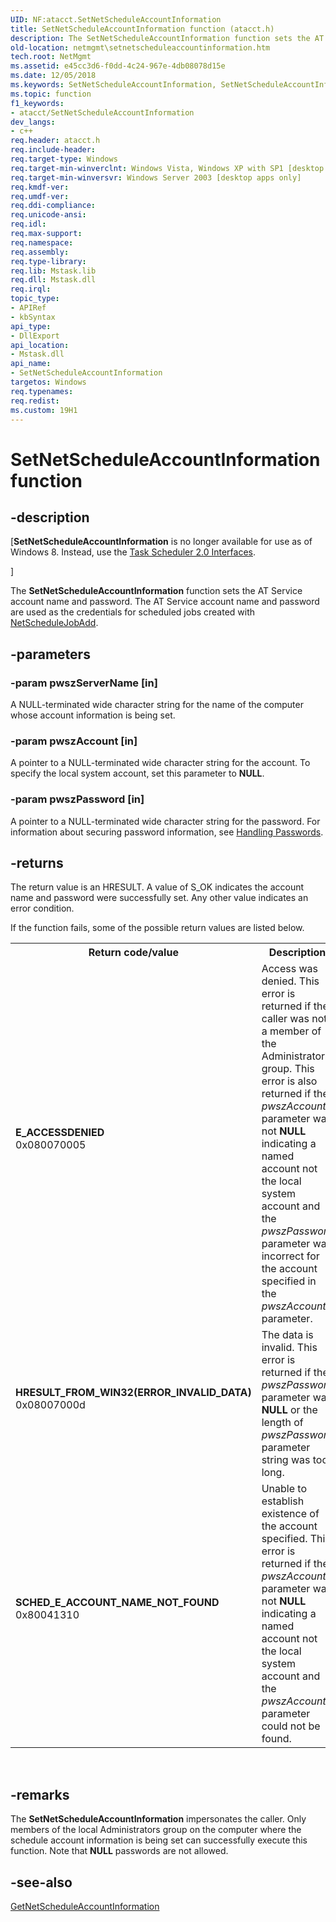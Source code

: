 ```yaml
---
UID: NF:atacct.SetNetScheduleAccountInformation
title: SetNetScheduleAccountInformation function (atacct.h)
description: The SetNetScheduleAccountInformation function sets the AT Service account name and password. The AT Service account name and password are used as the credentials for scheduled jobs created with NetScheduleJobAdd.
old-location: netmgmt\setnetscheduleaccountinformation.htm
tech.root: NetMgmt
ms.assetid: e45cc3d6-f0dd-4c24-967e-4db08078d15e
ms.date: 12/05/2018
ms.keywords: SetNetScheduleAccountInformation, SetNetScheduleAccountInformation function [Network Management], atacct/SetNetScheduleAccountInformation, netmgmt.setnetscheduleaccountinformation
ms.topic: function
f1_keywords:
- atacct/SetNetScheduleAccountInformation
dev_langs:
- c++
req.header: atacct.h
req.include-header: 
req.target-type: Windows
req.target-min-winverclnt: Windows Vista, Windows XP with SP1 [desktop apps only]
req.target-min-winversvr: Windows Server 2003 [desktop apps only]
req.kmdf-ver: 
req.umdf-ver: 
req.ddi-compliance: 
req.unicode-ansi: 
req.idl: 
req.max-support: 
req.namespace: 
req.assembly: 
req.type-library: 
req.lib: Mstask.lib
req.dll: Mstask.dll
req.irql: 
topic_type:
- APIRef
- kbSyntax
api_type:
- DllExport
api_location:
- Mstask.dll
api_name:
- SetNetScheduleAccountInformation
targetos: Windows
req.typenames: 
req.redist: 
ms.custom: 19H1
---
```


# SetNetScheduleAccountInformation function


## -description


<p class="CCE_Message">[<b>SetNetScheduleAccountInformation</b> is no longer available for use as of Windows 8. Instead, use the <a href="https://docs.microsoft.com/windows/desktop/TaskSchd/task-scheduler-2-0-interfaces"> Task Scheduler 2.0 Interfaces</a>.

]

The <b>SetNetScheduleAccountInformation</b> function sets the AT Service account name and password. The AT Service account name and password are used as the credentials for scheduled jobs created with <a href="https://docs.microsoft.com/windows/desktop/api/lmat/nf-lmat-netschedulejobadd">NetScheduleJobAdd</a>.


## -parameters




### -param pwszServerName [in]

A NULL-terminated wide character string for the name of the computer whose account information is being set.


### -param pwszAccount [in]

A pointer to a NULL-terminated wide character string for the account. To specify the local system account, set this parameter to <b>NULL</b>.


### -param pwszPassword [in]

A pointer to a NULL-terminated wide character string for the password. For information about securing password information, see <a href="https://docs.microsoft.com/windows/desktop/SecBP/handling-passwords">Handling Passwords</a>.


## -returns



The return value is an HRESULT. A value of S_OK indicates the account name and password were successfully set. Any other value indicates an error condition.

If the function fails, some of the possible return values are listed below. 

<table>
<tr>
<th>Return code/value</th>
<th>Description</th>
</tr>
<tr>
<td width="40%">
<dl>
<dt><b>E_ACCESSDENIED</b></dt>
<dt>0x080070005</dt>
</dl>
</td>
<td width="60%">
Access was denied. This error is returned if the caller was not a member of the Administrators group. This error is also returned if the <i>pwszAccount</i> parameter  was  not <b>NULL</b> indicating a named account not the local system account and the <i>pwszPassword</i> parameter was incorrect for the account specified in the <i>pwszAccount</i> parameter.

</td>
</tr>
<tr>
<td width="40%">
<dl>
<dt><b>HRESULT_FROM_WIN32(ERROR_INVALID_DATA)</b></dt>
<dt>0x08007000d</dt>
</dl>
</td>
<td width="60%">
The data is invalid. This error is returned if the <i>pwszPassword</i> parameter was <b>NULL</b> or the length of  <i>pwszPassword</i> parameter string was too long.

</td>
</tr>
<tr>
<td width="40%">
<dl>
<dt><b>SCHED_E_ACCOUNT_NAME_NOT_FOUND</b></dt>
<dt>0x80041310</dt>
</dl>
</td>
<td width="60%">
Unable to establish existence of the account specified. This error is returned if the <i>pwszAccount</i> parameter  was  not <b>NULL</b> indicating a named account not the local system account and  the <i>pwszAccount</i> parameter could not be found. 

</td>
</tr>
</table>
 




## -remarks



The <b>SetNetScheduleAccountInformation</b> impersonates the caller. Only members of the local Administrators group on the computer where the schedule account information is being set can successfully execute this function. Note that <b>NULL</b> passwords are not allowed.




## -see-also




<a href="https://docs.microsoft.com/windows/desktop/api/atacct/nf-atacct-getnetscheduleaccountinformation">GetNetScheduleAccountInformation</a>
 

 

